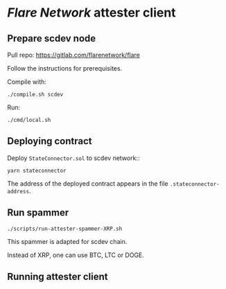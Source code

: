 # *Flare Network* attester client

## Prepare scdev node

Pull repo: https://gitlab.com/flarenetwork/flare

Follow the instructions for prerequisites.

Compile with:

```
./compile.sh scdev
```

Run: 

```
./cmd/local.sh 
```

## Deploying contract

Deploy `StateConnector.sol` to scdev network::

```
yarn stateconnector
```
The address of the deployed contract appears in the file `.stateconnector-address`.

## Run spammer

```
./scripts/run-attester-spammer-XRP.sh
```

This spammer is adapted for scdev chain.

Instead of XRP, one can use BTC, LTC or DOGE.

## Running attester client

